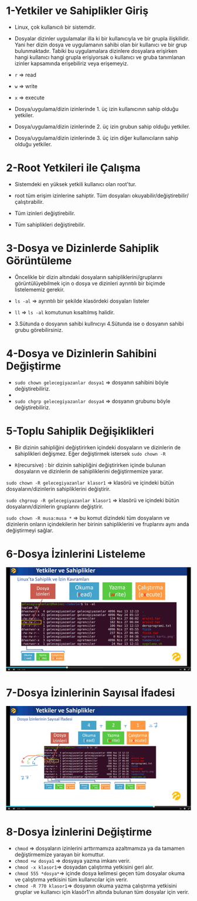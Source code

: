# 1-Yetkiler ve Sahiplikler Giriş
- Linux, çok kullanıcılı bir sistemdir.
- Dosyalar dizinler uygulamalar illa ki bir kullanıcıyla ve bir grupla ilişkilidir. Yani her dizin dosya ve uygulamanın sahibi olan bir kullanıcı ve bir grup bulunmaktadır. Tabiki bu uygulamalara dizinlere dosyalara erişirken hangi kullanıcı hangi grupla erişiyorsak o kullanıcı ve gruba tanımlanan izinler kapsamında erişebiliriz veya erişemeyiz.
- `r` => read
- `w` => write
- `x` => execute

- Dosya/uygulama/dizin izinlerinde 1. üç izin kullanıcının sahip olduğu yetkiler.
- Dosya/uygulama/dizin izinlerinde 2. üç izin grubun sahip olduğu yetkiler.
- Dosya/uygulama/dizin izinlerinde 3. üç izin diğer kullanıcıların sahip olduğu yetkiler.

# 2-Root Yetkileri ile Çalışma
- Sistemdeki en yüksek yetkili kullanıcı olan root'tur.

- root tüm erişim izinlerine sahiptir. Tüm dosyaları okuyabilir/değiştirebilir/çalıştırabilir.

- Tüm izinleri değiştirebilir.

- Tüm sahiplikleri değiştirebilir.

# 3-Dosya ve Dizinlerde Sahiplik Görüntüleme
- Öncelikle bir dizin altındaki dosyaların sahipliklerini/gruplarını görüntülüyebilmek için o dosya ve dizinleri ayrıntılı bir biçimde listelememiz gerekir.

- `ls -al` => ayrıntılı bir şekilde klasördeki dosyaları listeler
- `ll` => `ls -al` komutunun kısaltılmış halidir.

- 3.Sütunda o dosyanın sahibi kullnıcıyı 4.Sütunda ise o dosyanın sahibi grubu görebilirsiniz.

# 4-Dosya ve Dizinlerin Sahibini Değiştirme
- `sudo chown gelecegiyazanlar dosya1` => dosyanın sahibini böyle değiştirebiliriz.
- 
- `sudo chgrp gelecegiyazanlar dosya4` => dosyanın grubunu böyle değiştirebiliriz.

# 5-Toplu Sahiplik Değişiklikleri
- Bir dizinin sahipliğini değiştirirken içindeki dosyaların ve dizinlerin de sahiplikleri değişmez. Eğer değiştirmek istersek `sudo chown -R `

- `R`(recursive) : bir dizinin sahipliğini değiştirirken içinde bulunan dosyaların ve dizinlerin de sahipliklerini değiştirmemize yarar.

`sudo chown -R gelecegiyazanlar klasor1` => klasörü ve içindeki bütün dosyaların/dizinlerin sahipliklerini değiştirir.

`sudo chgroup -R gelecegiyazanlar klasor1` => klasörü ve içindeki bütün dosyaların/dizinlerin gruplarını değiştirir.

`sudo chown -R musa:musa *` => bu komut dizindeki tüm dosyaların ve dizinlerin onların içindekilerin her birinin sahipliklerini ve fruplarını aynı anda değiştirmeyi sağlar.

# 6-Dosya İzinlerini Listeleme
<img src="1.png" width="auto">

# 7-Dosya İzinlerinin Sayısal İfadesi
<img src="2.png" width="auto">

# 8-Dosya İzinlerini Değiştirme
- `chmod` => dosyaların izinlerini arttırmamıza azaltmamıza ya da tamamen değiştirmemize yarayan bir komuttur.
- `chmod +w dosya1` => dosyaya yazma imkanı verir.
- `chmod -x klasor1`=> dosyadan çalıştırma yetkisini geri alır.
- `chmod 555 *dosya*`=> içinde dosya kelimesi geçen tüm dosyalar okuma ve çalıştırma yetkisini tüm kullanıcılar için verir.
- `chmod -R 770 klasor1`=> dosyanın okuma yazma çalıştırma yetkisini gruplar ve kullanıcı için klasör1'ın altında bulunan tüm dosyalar için verir.